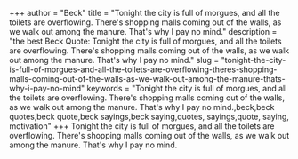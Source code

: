 +++
author = "Beck"
title = "Tonight the city is full of morgues, and all the toilets are overflowing. There's shopping malls coming out of the walls, as we walk out among the manure. That's why I pay no mind."
description = "the best Beck Quote: Tonight the city is full of morgues, and all the toilets are overflowing. There's shopping malls coming out of the walls, as we walk out among the manure. That's why I pay no mind."
slug = "tonight-the-city-is-full-of-morgues-and-all-the-toilets-are-overflowing-theres-shopping-malls-coming-out-of-the-walls-as-we-walk-out-among-the-manure-thats-why-i-pay-no-mind"
keywords = "Tonight the city is full of morgues, and all the toilets are overflowing. There's shopping malls coming out of the walls, as we walk out among the manure. That's why I pay no mind.,beck,beck quotes,beck quote,beck sayings,beck saying,quotes, sayings,quote, saying, motivation"
+++
Tonight the city is full of morgues, and all the toilets are overflowing. There's shopping malls coming out of the walls, as we walk out among the manure. That's why I pay no mind.
